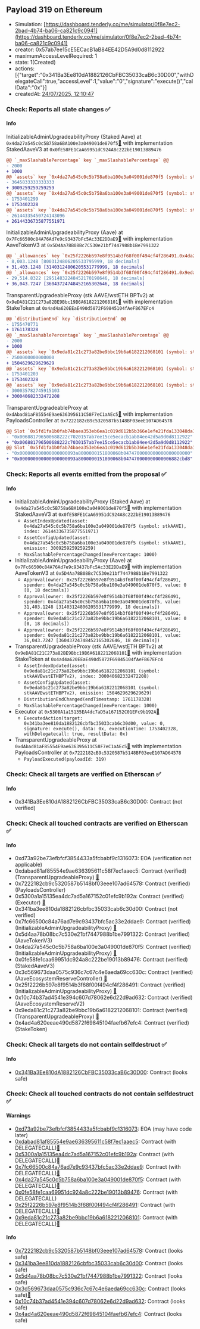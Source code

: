 ## Payload 319 on Ethereum

- Simulation: [https://dashboard.tenderly.co/me/simulator/0f8e7ec2-2bad-4b74-ba06-ca821c9c0941](https://dashboard.tenderly.co/me/simulator/0f8e7ec2-2bad-4b74-ba06-ca821c9c0941)
- creator: 0x57ab7ee15cE5ECacB1aB84EE42D5A9d0d8112922
- maximumAccessLevelRequired: 1
- state: 1(Created)
- actions: [{"target":"0x341Ba3Ee810dA1882126CbFBC35033caB6c30D00","withDelegateCall":true,"accessLevel":1,"value":"0","signature":"execute()","callData":"0x"}]
- createdAt: [24/07/2025, 12:10:47](https://etherscan.io/tx/0x7e021983533e08d00a86f8c77e67495c1d75bd2d3735782253f4f27284357d83)

### Check: Reports all state changes :white_check_mark:

#### Info


InitializableAdminUpgradeabilityProxy (Staked Aave) at `0x4da27a545c0c5B758a6BA100e3a049001de870f5`[:ghost:](https://github.com/bgd-labs/aave-address-book "AaveSafetyModule.STK_AAVE") with implementation StakedAaveV3 at `0x0fE58FE1CaA69951dC924A8c222bE19013B89476`
```diff
@@ `_maxSlashablePercentage` key `_maxSlashablePercentage` @@
- 2000
+ 1000
@@ `assets` key `0x4da27a545c0c5b758a6ba100e3a049001de870f5 (symbol: stkAAVE).emissionPerSecond` @@
- 3645833333333333
+ 3009259259259259
@@ `assets` key `0x4da27a545c0c5b758a6ba100e3a049001de870f5 (symbol: stkAAVE).lastUpdateTimestamp` @@
- 1753401299
+ 1753402328
@@ `assets` key `0x4da27a545c0c5b758a6ba100e3a049001de870f5 (symbol: stkAAVE).index` @@
- 26144335450724143096
+ 26144336735877551971
```

InitializableAdminUpgradeabilityProxy (Aave) at `0x7Fc66500c84A76Ad7e9c93437bFc5Ac33E2DDaE9`[:ghost:](https://github.com/bgd-labs/aave-address-book "AaveV2Ethereum.ASSETS.AAVE.UNDERLYING, AaveV2EthereumArc.ASSETS.AAVE.UNDERLYING, AaveV3Ethereum.ASSETS.AAVE.UNDERLYING") with implementation AaveTokenV3 at `0x5D4Aa78B08Bc7C530e21bf7447988b1Be7991322`
```diff
@@ `_allowances` key `0x25f2226b597e8f9514b3f68f00f494cf4f286491.0x4da27a545c0c5b758a6ba100e3a049001de870f5` @@
- 8,003.1248 [8003124806205533795999, 18 decimals]
+ 31,403.1248 [31403124806205531779999, 18 decimals]
@@ `_allowances` key `0x25f2226b597e8f9514b3f68f00f494cf4f286491.0x9eda81c21c273a82be9bbc19b6a6182212068101` @@
- 29,514.8322 [29514832248452170198646, 18 decimals]
+ 36,043.7247 [36043724748452165302646, 18 decimals]
```

TransparentUpgradeableProxy (stk AAVE/wstETH BPTv2) at `0x9eDA81C21C273a82BE9Bbc19B6A6182212068101`[:ghost:](https://github.com/bgd-labs/aave-address-book "AaveSafetyModule.STK_AAVE_WSTETH_BPTV2") with implementation StakeToken at `0x4ad4a620EEaE490d5872F69845104fAeFB67EFc4`
```diff
@@ `distributionEnd` key `distributionEnd` @@
- 1755470771
+ 1761178328
@@ `_maxSlashablePercentage` key `_maxSlashablePercentage` @@
- 2000
+ 1000
@@ `assets` key `0x9eda81c21c273a82be9bbc19b6a6182212068101 (symbol: stkAAVEwstETHBPTv2).emissionPerSecond` @@
- 2500000000000000
+ 1504629629629629
@@ `assets` key `0x9eda81c21c273a82be9bbc19b6a6182212068101 (symbol: stkAAVEwstETHBPTv2).lastUpdateTimestamp` @@
- 1753401203
+ 1753402328
@@ `assets` key `0x9eda81c21c273a82be9bbc19b6a6182212068101 (symbol: stkAAVEwstETHBPTv2).index` @@
- 300035782745915103
+ 300040682332472208
```

TransparentUpgradeableProxy at `0xdAbad81aF85554E9ae636395611C58F7eC1aAEc5`[:ghost:](https://github.com/bgd-labs/aave-address-book "GovernanceV3Ethereum.PAYLOADS_CONTROLLER") with implementation PayloadsController at `0x7222182cB9c5320587b5148BF03eeE107AD64578`
```diff
@@ Slot `0x5fd1fa1b0fab74baea353eb6ea1c019d612b5b366e1efe21fda133048da1fc3e` @@
- "0x006881796500688222c7020157ab7ee15ce5ecacb1ab84ee42d5a9d0d8112922"
+ "0x006881796500688222c7030157ab7ee15ce5ecacb1ab84ee42d5a9d0d8112922"
@@ Slot `0x5fd1fa1b0fab74baea353eb6ea1c019d612b5b366e1efe21fda133048da1fc3f` @@
- "0x000000000000000000093a8000000151800068b0474700000000000000000000"
+ "0x000000000000000000093a8000000151800068b047470000000000006882cbd8"
```


### Check: Reports all events emitted from the proposal :white_check_mark:

#### Info

- InitializableAdminUpgradeabilityProxy (Staked Aave) at `0x4da27a545c0c5B758a6BA100e3a049001de870f5`[:ghost:](https://github.com/bgd-labs/aave-address-book "AaveSafetyModule.STK_AAVE") with implementation StakedAaveV3 at `0x0fE58FE1CaA69951dC924A8c222bE19013B89476`
  - `AssetIndexUpdated(asset: 0x4da27a545c0c5b758a6ba100e3a049001de870f5 (symbol: stkAAVE), index: 26144336735877551971)`
  - `AssetConfigUpdated(asset: 0x4da27a545c0c5b758a6ba100e3a049001de870f5 (symbol: stkAAVE), emission: 3009259259259259)`
  - `MaxSlashablePercentageChanged(newPercentage: 1000)`
- InitializableAdminUpgradeabilityProxy (Aave) at `0x7Fc66500c84A76Ad7e9c93437bFc5Ac33E2DDaE9`[:ghost:](https://github.com/bgd-labs/aave-address-book "AaveV2Ethereum.ASSETS.AAVE.UNDERLYING, AaveV2EthereumArc.ASSETS.AAVE.UNDERLYING, AaveV3Ethereum.ASSETS.AAVE.UNDERLYING") with implementation AaveTokenV3 at `0x5D4Aa78B08Bc7C530e21bf7447988b1Be7991322`
  - `Approval(owner: 0x25f2226b597e8f9514b3f68f00f494cf4f286491, spender: 0x4da27a545c0c5b758a6ba100e3a049001de870f5, value: 0 [0, 18 decimals])`
  - `Approval(owner: 0x25f2226b597e8f9514b3f68f00f494cf4f286491, spender: 0x4da27a545c0c5b758a6ba100e3a049001de870f5, value: 31,403.1248 [31403124806205531779999, 18 decimals])`
  - `Approval(owner: 0x25f2226b597e8f9514b3f68f00f494cf4f286491, spender: 0x9eda81c21c273a82be9bbc19b6a6182212068101, value: 0 [0, 18 decimals])`
  - `Approval(owner: 0x25f2226b597e8f9514b3f68f00f494cf4f286491, spender: 0x9eda81c21c273a82be9bbc19b6a6182212068101, value: 36,043.7247 [36043724748452165302646, 18 decimals])`
- TransparentUpgradeableProxy (stk AAVE/wstETH BPTv2) at `0x9eDA81C21C273a82BE9Bbc19B6A6182212068101`[:ghost:](https://github.com/bgd-labs/aave-address-book "AaveSafetyModule.STK_AAVE_WSTETH_BPTV2") with implementation StakeToken at `0x4ad4a620EEaE490d5872F69845104fAeFB67EFc4`
  - `AssetIndexUpdated(asset: 0x9eda81c21c273a82be9bbc19b6a6182212068101 (symbol: stkAAVEwstETHBPTv2), index: 300040682332472208)`
  - `AssetConfigUpdated(asset: 0x9eda81c21c273a82be9bbc19b6a6182212068101 (symbol: stkAAVEwstETHBPTv2), emission: 1504629629629629)`
  - `DistributionEndChanged(endTimestamp: 1761178328)`
  - `MaxSlashablePercentageChanged(newPercentage: 1000)`
- Executor at `0x5300A1a15135EA4dc7aD5a167152C01EFc9b192A`[:ghost:](https://github.com/bgd-labs/aave-address-book "AaveV2Ethereum.POOL_ADMIN, AaveV2EthereumAMM.POOL_ADMIN, AaveV3Ethereum.ACL_ADMIN, AaveV3EthereumEtherFi.ACL_ADMIN, AaveV3EthereumLido.ACL_ADMIN, GovernanceV3Ethereum.EXECUTOR_LVL_1")
  - `ExecutedAction(target: 0x341ba3ee810da1882126cbfbc35033cab6c30d00, value: 0, signature: execute(), data: 0x, executionTime: 1753402328, withDelegatecall: true, resultData: 0x)`
- TransparentUpgradeableProxy at `0xdAbad81aF85554E9ae636395611C58F7eC1aAEc5`[:ghost:](https://github.com/bgd-labs/aave-address-book "GovernanceV3Ethereum.PAYLOADS_CONTROLLER") with implementation PayloadsController at `0x7222182cB9c5320587b5148BF03eeE107AD64578`
  - `PayloadExecuted(payloadId: 319)`

### Check: Check all targets are verified on Etherscan :white_check_mark:

#### Info

- 0x341Ba3Ee810dA1882126CbFBC35033caB6c30D00: Contract (not verified) 

### Check: Check all touched contracts are verified on Etherscan :white_check_mark:

#### Info

- 0xd73a92be73efbfcf3854433a5fcbabf9c1316073: EOA (verification not applicable)
- 0xdabad81af85554e9ae636395611c58f7ec1aaec5: Contract (verified) (TransparentUpgradeableProxy) [:ghost:](https://github.com/bgd-labs/aave-address-book "GovernanceV3Ethereum.PAYLOADS_CONTROLLER")
- 0x7222182cb9c5320587b5148bf03eee107ad64578: Contract (verified) (PayloadsController) 
- 0x5300a1a15135ea4dc7ad5a167152c01efc9b192a: Contract (verified) (Executor) [:ghost:](https://github.com/bgd-labs/aave-address-book "AaveV2Ethereum.POOL_ADMIN, AaveV2EthereumAMM.POOL_ADMIN, AaveV3Ethereum.ACL_ADMIN, AaveV3EthereumEtherFi.ACL_ADMIN, AaveV3EthereumLido.ACL_ADMIN, GovernanceV3Ethereum.EXECUTOR_LVL_1")
- 0x341ba3ee810da1882126cbfbc35033cab6c30d00: Contract (not verified) 
- 0x7fc66500c84a76ad7e9c93437bfc5ac33e2ddae9: Contract (verified) (InitializableAdminUpgradeabilityProxy) [:ghost:](https://github.com/bgd-labs/aave-address-book "AaveV2Ethereum.ASSETS.AAVE.UNDERLYING, AaveV2EthereumArc.ASSETS.AAVE.UNDERLYING, AaveV3Ethereum.ASSETS.AAVE.UNDERLYING")
- 0x5d4aa78b08bc7c530e21bf7447988b1be7991322: Contract (verified) (AaveTokenV3) 
- 0x4da27a545c0c5b758a6ba100e3a049001de870f5: Contract (verified) (InitializableAdminUpgradeabilityProxy) [:ghost:](https://github.com/bgd-labs/aave-address-book "AaveSafetyModule.STK_AAVE")
- 0x0fe58fe1caa69951dc924a8c222be19013b89476: Contract (verified) (StakedAaveV3) 
- 0x3d569673daa0575c936c7c67c4e6aeda69cc630c: Contract (verified) (AaveEcosystemReserveController) [:ghost:](https://github.com/bgd-labs/aave-address-book "MiscEthereum.AAVE_ECOSYSTEM_RESERVE_CONTROLLER")
- 0x25f2226b597e8f9514b3f68f00f494cf4f286491: Contract (verified) (InitializableAdminUpgradeabilityProxy) [:ghost:](https://github.com/bgd-labs/aave-address-book "MiscEthereum.ECOSYSTEM_RESERVE")
- 0x10c74b37ad4541e394c607d78062e6d22d9ad632: Contract (verified) (AaveEcosystemReserveV2) 
- 0x9eda81c21c273a82be9bbc19b6a6182212068101: Contract (verified) (TransparentUpgradeableProxy) [:ghost:](https://github.com/bgd-labs/aave-address-book "AaveSafetyModule.STK_AAVE_WSTETH_BPTV2")
- 0x4ad4a620eeae490d5872f69845104faefb67efc4: Contract (verified) (StakeToken) 

### Check: Check all targets do not contain selfdestruct :white_check_mark:

#### Info

- [0x341Ba3Ee810dA1882126CbFBC35033caB6c30D00](https://etherscan.io/address/0x341Ba3Ee810dA1882126CbFBC35033caB6c30D00): Contract (looks safe)

### Check: Check all touched contracts do not contain selfdestruct :white_check_mark:

#### Warnings

- [0xd73a92be73efbfcf3854433a5fcbabf9c1316073](https://etherscan.io/address/0xd73a92be73efbfcf3854433a5fcbabf9c1316073): EOA (may have code later)
- [0xdabad81af85554e9ae636395611c58f7ec1aaec5](https://etherscan.io/address/0xdabad81af85554e9ae636395611c58f7ec1aaec5): Contract (with DELEGATECALL)[:ghost:](https://github.com/bgd-labs/aave-address-book "GovernanceV3Ethereum.PAYLOADS_CONTROLLER")
- [0x5300a1a15135ea4dc7ad5a167152c01efc9b192a](https://etherscan.io/address/0x5300a1a15135ea4dc7ad5a167152c01efc9b192a): Contract (with DELEGATECALL)[:ghost:](https://github.com/bgd-labs/aave-address-book "AaveV2Ethereum.POOL_ADMIN, AaveV2EthereumAMM.POOL_ADMIN, AaveV3Ethereum.ACL_ADMIN, AaveV3EthereumEtherFi.ACL_ADMIN, AaveV3EthereumLido.ACL_ADMIN, GovernanceV3Ethereum.EXECUTOR_LVL_1")
- [0x7fc66500c84a76ad7e9c93437bfc5ac33e2ddae9](https://etherscan.io/address/0x7fc66500c84a76ad7e9c93437bfc5ac33e2ddae9): Contract (with DELEGATECALL)[:ghost:](https://github.com/bgd-labs/aave-address-book "AaveV2Ethereum.ASSETS.AAVE.UNDERLYING, AaveV2EthereumArc.ASSETS.AAVE.UNDERLYING, AaveV3Ethereum.ASSETS.AAVE.UNDERLYING")
- [0x4da27a545c0c5b758a6ba100e3a049001de870f5](https://etherscan.io/address/0x4da27a545c0c5b758a6ba100e3a049001de870f5): Contract (with DELEGATECALL)[:ghost:](https://github.com/bgd-labs/aave-address-book "AaveSafetyModule.STK_AAVE")
- [0x0fe58fe1caa69951dc924a8c222be19013b89476](https://etherscan.io/address/0x0fe58fe1caa69951dc924a8c222be19013b89476): Contract (with DELEGATECALL)
- [0x25f2226b597e8f9514b3f68f00f494cf4f286491](https://etherscan.io/address/0x25f2226b597e8f9514b3f68f00f494cf4f286491): Contract (with DELEGATECALL)[:ghost:](https://github.com/bgd-labs/aave-address-book "MiscEthereum.ECOSYSTEM_RESERVE")
- [0x9eda81c21c273a82be9bbc19b6a6182212068101](https://etherscan.io/address/0x9eda81c21c273a82be9bbc19b6a6182212068101): Contract (with DELEGATECALL)[:ghost:](https://github.com/bgd-labs/aave-address-book "AaveSafetyModule.STK_AAVE_WSTETH_BPTV2")

#### Info

- [0x7222182cb9c5320587b5148bf03eee107ad64578](https://etherscan.io/address/0x7222182cb9c5320587b5148bf03eee107ad64578): Contract (looks safe)
- [0x341ba3ee810da1882126cbfbc35033cab6c30d00](https://etherscan.io/address/0x341ba3ee810da1882126cbfbc35033cab6c30d00): Contract (looks safe)
- [0x5d4aa78b08bc7c530e21bf7447988b1be7991322](https://etherscan.io/address/0x5d4aa78b08bc7c530e21bf7447988b1be7991322): Contract (looks safe)
- [0x3d569673daa0575c936c7c67c4e6aeda69cc630c](https://etherscan.io/address/0x3d569673daa0575c936c7c67c4e6aeda69cc630c): Contract (looks safe)[:ghost:](https://github.com/bgd-labs/aave-address-book "MiscEthereum.AAVE_ECOSYSTEM_RESERVE_CONTROLLER")
- [0x10c74b37ad4541e394c607d78062e6d22d9ad632](https://etherscan.io/address/0x10c74b37ad4541e394c607d78062e6d22d9ad632): Contract (looks safe)
- [0x4ad4a620eeae490d5872f69845104faefb67efc4](https://etherscan.io/address/0x4ad4a620eeae490d5872f69845104faefb67efc4): Contract (looks safe)

